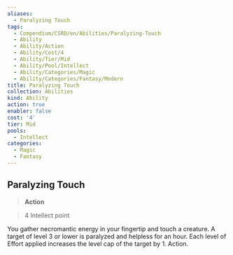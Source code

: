 ```yaml
---
aliases:
  - Paralyzing Touch
tags:
  - Compendium/CSRD/en/Abilities/Paralyzing-Touch
  - Ability
  - Ability/Action
  - Ability/Cost/4
  - Ability/Tier/Mid
  - Ability/Pool/Intellect
  - Ability/Categories/Magic
  - Ability/Categories/Fantasy/Modern
title: Paralyzing Touch
collection: Abilities
kind: Ability
action: true
enabler: false
cost: '4'
tier: Mid
pools:
  - Intellect
categories:
  - Magic
  - Fantasy
---
```

## Paralyzing Touch  
>**Action**    
>4 Intellect point  
  
You gather necromantic energy in your fingertip and touch a creature. A target of level 3 or lower is paralyzed and helpless for an hour. Each level of Effort applied increases the level cap of the target by 1. Action.   
  
  
  
  
  
  
  
